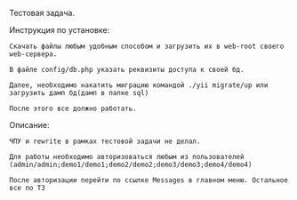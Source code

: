Тестовая задача.

Инструкция по установке:

    Скачать файлы любым удобным способом и загрузить их в web-root своего web-сервера.

    В файле config/db.php указать реквизиты доступа к своей бд.

    Далее, необходимо накатить миграцию командой ./yii migrate/up или загрузить дамп бд(дамп в папке sql)

    После этого все должно работать.

Описание:

    ЧПУ и rewrite в рамках тестовой задачи не делал.

    Для работы необходимо авторизоваться любым из пользователей (admin/admin;demo1/demo1;demo2/demo2;demo3/demo3;demo4/demo4)

    После авторизации перейти по ссылке Messages в главном меню. Остальное все по ТЗ

